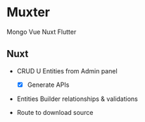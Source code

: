 # Muxter

Mongo
Vue
Nuxt
Flutter

## Nuxt

- CRUD
  U Entities from Admin panel
  - [x] Generate APIs
- Entities Builder relationships & validations

- Route to download source
